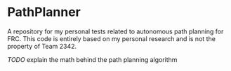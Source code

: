 # PathPlanner

A repository for my personal tests related to autonomous path planning for FRC. This code is entirely based on my personal research and is not the property of Team 2342.

*TODO* explain the math behind the path planning algorithm